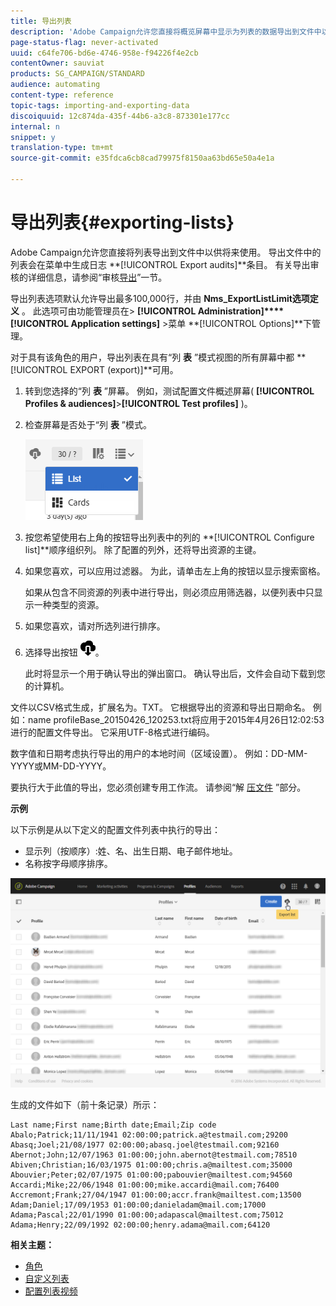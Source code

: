 ```yaml
---
title: 导出列表
description: 'Adobe Campaign允许您直接将概览屏幕中显示为列表的数据导出到文件中以供将来使用。 '
page-status-flag: never-activated
uuid: c64fe706-bd6e-4746-958e-f94226f4e2cb
contentOwner: sauviat
products: SG_CAMPAIGN/STANDARD
audience: automating
content-type: reference
topic-tags: importing-and-exporting-data
discoiquuid: 12c874da-435f-44b6-a3c8-873301e177cc
internal: n
snippet: y
translation-type: tm+mt
source-git-commit: e35fdca6cb8cad79975f8150aa63bd65e50a4e1a

---
```



# 导出列表{#exporting-lists}

Adobe Campaign允许您直接将列表导出到文件中以供将来使用。 导出文件中的列表会在菜单中生成日志 **[!UICONTROL Export audits]**条目。 有关导出审核的详细信息，请参阅“审核[导出](../../administration/using/auditing-export-logs.md)”一节。

导出列表选项默认允许导出最多100,000行，并由 **Nms_ExportListLimit选项定义** 。 此选项可由功能管理员在> **[!UICONTROL Administration]****[!UICONTROL Application settings]** >菜单 **[!UICONTROL Options]**下管理。

对于具有该角色的用户，导出列表在具有“列 **表** ”模式视图的所有屏幕中都 **[!UICONTROL EXPORT (export)]**可用。

1. 转到您选择的“列 **表** ”屏幕。 例如，测试配置文件概述屏幕( **[!UICONTROL Profiles & audiences]**>**[!UICONTROL Test profiles]** )。
1. 检查屏幕是否处于“列 **表** ”模式。

   ![](assets/export_list_mode_switch.png)

1. 按您希望使用右上角的按钮导出列表中的列的 **[!UICONTROL Configure list]**顺序组织列。 除了配置的列外，还将导出资源的主键。
1. 如果您喜欢，可以应用过滤器。 为此，请单击左上角的按钮以显示搜索窗格。

   如果从包含不同资源的列表中进行导出，则必须应用筛选器，以便列表中只显示一种类型的资源。

1. 如果您喜欢，请对所选列进行排序。
1. 选择导出按钮 ![](assets/exportlistbutton.png)。

   此时将显示一个用于确认导出的弹出窗口。 确认导出后，文件会自动下载到您的计算机。

文件以CSV格式生成，扩展名为。TXT。 它根据导出的资源和导出日期命名。 例如：name profileBase_20150426_120253.txt将应用于2015年4月26日12:02:53进行的配置文件导出。 它采用UTF-8格式进行编码。

数字值和日期考虑执行导出的用户的本地时间（区域设置）。 例如：DD-MM-YYYY或MM-DD-YYYY。

要执行大于此值的导出，您必须创建专用工作流。 请参阅“解 [压文件](../../automating/using/extract-file.md) ”部分。

**示例**

以下示例是从以下定义的配置文件列表中执行的导出：

* 显示列（按顺序）:姓、名、出生日期、电子邮件地址。
* 名称按字母顺序排序。

![](assets/export_list_example1.png)

生成的文件如下（前十条记录）所示：

```
Last name;First name;Birth date;Email;Zip code
Abalo;Patrick;11/11/1941 02:00:00;patrick.a@testmail.com;29200
Abasq;Joel;21/08/1977 02:00:00;abasq.joel@testmail.com;92160
Abernot;John;12/07/1963 01:00:00;john.abernot@testmail.com;78510
Abiven;Christian;16/03/1975 01:00:00;chris.a@mailtest.com;35000
Abouvier;Peter;02/07/1975 01:00:00;pabouvier@mailtest.com;94560
Accardi;Mike;22/06/1948 01:00:00;mike.accardi@mail.com;76400
Accremont;Frank;27/04/1947 01:00:00;accr.frank@mailtest.com;13500
Adam;Daniel;17/09/1953 01:00:00;danieladam@mail.com;17000
Adama;Pascal;22/01/1990 01:00:00;adapascal@mailtest.com;75012
Adama;Henry;22/09/1992 02:00:00;henry.adama@mail.com;64120
```

**相关主题：**

* [角色](../../administration/using/list-of-roles.md)
* [自定义列表](../../start/using/customizing-lists.md)
* [配置列表视频](https://docs.adobe.com/content/help/en/campaign-learn/campaign-standard-tutorials/getting-started/configure-a-list.html)
